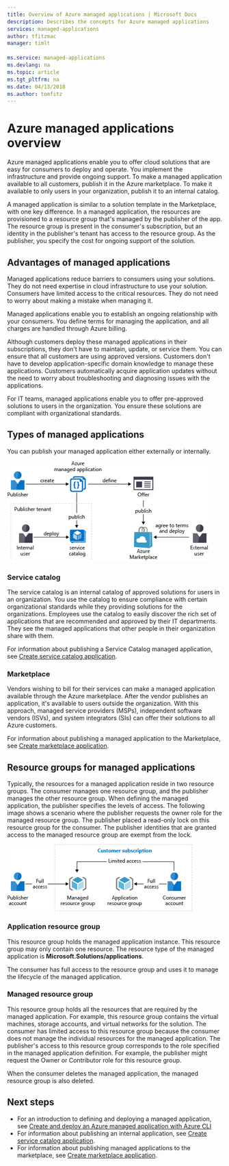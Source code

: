 ```yaml
---
title: Overview of Azure managed applications | Microsoft Docs
description: Describes the concepts for Azure managed applications
services: managed-applications
author: tfitzmac
manager: timlt

ms.service: managed-applications
ms.devlang: na
ms.topic: article
ms.tgt_pltfrm: na
ms.date: 04/13/2018
ms.author: tomfitz
---
```


# Azure managed applications overview

Azure managed applications enable you to offer cloud solutions that are easy for consumers to deploy and operate. You implement the infrastructure and provide ongoing support. To make a managed application available to all customers, publish it in the Azure marketplace. To make it available to only users in your organization, publish it to an internal catalog. 

A managed application is similar to a solution template in the Marketplace, with one key difference. In a managed application, the resources are provisioned to a resource group that's managed by the publisher of the app. The resource group is present in the consumer's subscription, but an identity in the publisher's tenant has access to the resource group. As the publisher, you specify the cost for ongoing support of the solution.

## Advantages of managed applications

Managed applications reduce barriers to consumers using your solutions. They do not need expertise in cloud infrastructure to use your solution. Consumers have limited access to the critical resources. They do not need to worry about making a mistake when managing it. 

Managed applications enable you to establish an ongoing relationship with your consumers. You define terms for managing the application, and all charges are handled through Azure billing.

Although customers deploy these managed applications in their subscriptions, they don't have to maintain, update, or service them. You can ensure that all customers are using approved versions. Customers don't have to develop application-specific domain knowledge to manage these applications. Customers automatically acquire application updates without the need to worry about troubleshooting and diagnosing issues with the applications. 

For IT teams, managed applications enable you to offer pre-approved solutions to users in the organization. You ensure these solutions are compliant with organizational standards.

## Types of managed applications

You can publish your managed application either externally or internally.

![Publish internally or externally](./media/overview/manage_app_options.png)

### Service catalog

The service catalog is an internal catalog of approved solutions for users in an organization. You use the catalog to ensure compliance with certain organizational standards while they providing solutions for the organizations. Employees use the catalog to easily discover the rich set of applications that are recommended and approved by their IT departments. They see the managed applications that other people in their organization share with them.

For information about publishing a Service Catalog managed application, see [Create service catalog application](publish-service-catalog-app.md).

### Marketplace

Vendors wishing to bill for their services can make a managed application available through the Azure marketplace. After the vendor publishes an application, it's available to users outside the organization. With this approach, managed service providers (MSPs), independent software vendors (ISVs), and system integrators (SIs) can offer their solutions to all Azure customers.

For information about publishing a managed application to the Marketplace, see [Create marketplace application](publish-marketplace-app.md).

## Resource groups for managed applications

Typically, the resources for a managed application reside in two resource groups. The consumer manages one resource group, and the publisher manages the other resource group. When defining the managed application, the publisher specifies the levels of access. The following image shows a scenario where the publisher requests the owner role for the managed resource group. The publisher placed a read-only lock on this resource group for the consumer. The publisher identities that are granted access to the managed resource group are exempt from the lock.

![Resource group access](./media/overview/access.png)

### Application resource group

This resource group holds the managed application instance. This resource group may only contain one resource. The resource type of the managed application is **Microsoft.Solutions/applications**.

The consumer has full access to the resource group and uses it to manage the lifecycle of the managed application.

### Managed resource group

This resource group holds all the resources that are required by the managed application. For example, this resource group contains the virtual machines, storage accounts, and virtual networks for the solution. The consumer has limited access to this resource group because the consumer does not manage the individual resources for the managed application. The publisher's access to this resource group corresponds to the role specified in the managed application definition. For example, the publisher might request the Owner or Contributor role for this resource group.

When the consumer deletes the managed application, the managed resource group is also deleted.

## Next steps

* For an introduction to defining and deploying a managed application, see [Create and deploy an Azure managed application with Azure CLI](managed-apps-quickstart-cli.md)
* For information about publishing an internal application, see [Create service catalog application](publish-service-catalog-app.md).
* For information about publishing managed applications to the marketplace, see [Create marketplace application](publish-marketplace-app.md).
